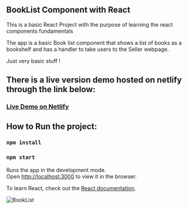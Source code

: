 ## BookList Component with React

This is a basic React Project with the purpose of learning the react components fundamentals

The app is a basic Book list component that shows a list of books as a bookshelf and has a
handler to take users to the Seller webpage.

Just very basic stuff !

## There is a live version demo hosted on netlify through the link below:

### [Live Demo on Netlify](https://b0oklist.netlify.app/)

## How to Run the project:

### `npm install`

### `npm start`

Runs the app in the development mode.\
Open [http://localhost:3000](http://localhost:3000) to view it in the browser.

To learn React, check out the [React documentation](https://reactjs.org/).

![BookList](../BookList/src/assets/image-1.png)
